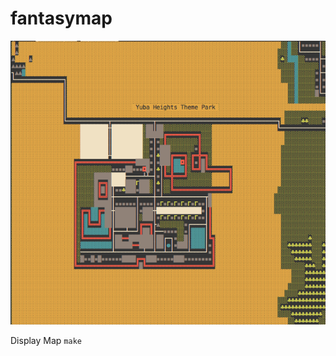 # fantasymap
![Yuba Heights Theme Park Screenshot](/Screenshots/Yuba_Heights_Theme_Park.png)

Display Map
`make`

